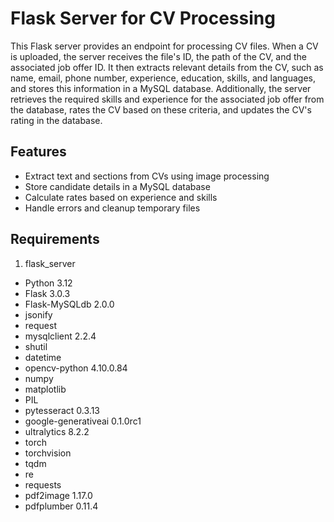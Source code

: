 # Flask Server for CV Processing

This Flask server provides an endpoint for processing CV files. When a CV is uploaded, the server receives the file's ID, the path of the CV, and the associated job offer ID. It then extracts relevant details from the CV, such as name, email, phone number, experience, education, skills, and languages, and stores this information in a MySQL database. Additionally, the server retrieves the required skills and experience for the associated job offer from the database, rates the CV based on these criteria, and updates the CV's rating in the database.

## Features

- Extract text and sections from CVs using image processing
- Store candidate details in a MySQL database
- Calculate rates based on experience and skills
- Handle errors and cleanup temporary files

## Requirements
1. flask_server 
- Python 3.12
- Flask 3.0.3
- Flask-MySQLdb 2.0.0
- jsonify
- request
- mysqlclient 2.2.4
- shutil
- datetime
- opencv-python 4.10.0.84
- numpy
- matplotlib
- PIL
- pytesseract 0.3.13
- google-generativeai  0.1.0rc1
- ultralytics 8.2.2
- torch 
- torchvision
- tqdm
- re
- requests
- pdf2image 1.17.0
- pdfplumber 0.11.4



